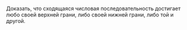 Доказать, что сходящаяся числовая последовательность достигает любо своей верхней грани, либо своей нижней грани, либо той и другой.